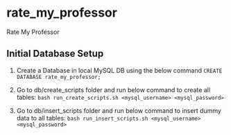 # rate_my_professor
Rate My Professor

## Initial Database Setup
1. Create a Database in local MySQL DB using the below command
```CREATE DATABASE rate_my_professor;```

2. Go to db/create_scripts folder and run below command to create all tables:
```bash run_create_scripts.sh <mysql_username> <mysql_password>```

3. Go to db/insert_scripts folder and run below command to insert dummy data to all tables:
```bash run_insert_scripts.sh <mysql_username> <mysql_password>```
